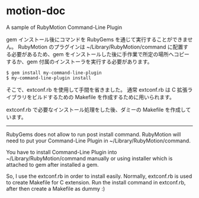 # motion-doc

A sample of RubyMotion Command-Line Plugin

gem インストール後にコマンドを RubyGems を通じて実行することができません。
RubyMotion のプラグインは ~/Library/RubyMotion/command に配置する必要があるため、gem をインストールした後に手作業で所定の場所へコピーするか、gem 付属のインストーラを実行する必要があります。

```
$ gem install my-command-line-plugin
$ my-command-line-plugin install
```

そこで、extconf.rb を使用して手間を省きました。
通常 extconf.rb は C 拡張ライブラリをビルドするための Makefile を作成するために用いられます。

extconf.rb で必要なインストール処理をした後、ダミーの Makefile を作成しています。


----

RubyGems does not allow to run post install command.
RubyMotion will need to put your Command-Line Plugin in ~/Library/RubyMotion/command.

You have to install Command-Line Plugin into ~/Library/RubyMotion/command manually or using installer which is attached to gem after installed a gem.

So, I use the extconf.rb in order to install easily.
Normally, extconf.rb is used to create Makefile for C extension.
Run the install command in extconf.rb, after then create a Makefile as dummy :)
